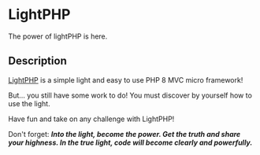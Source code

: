 # LightPHP
The power of lightPHP is here.

## Description

[LightPHP](https://github.com/stanejoun/opframework-app) is a simple light and easy to use PHP 8 MVC micro framework!

But... you still have some work to do! You must discover by yourself how to use the light.

Have fun and take on any challenge with LightPHP!

Don't forget: ***Into the light, become the power. Get the truth and share your highness. In the true light, code will become clearly and powerfully.***